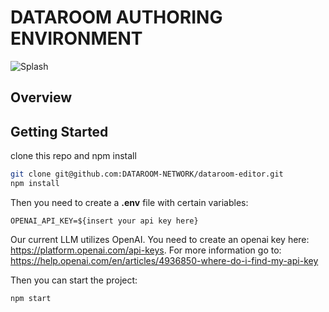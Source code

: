 # DATAROOM AUTHORING ENVIRONMENT
![Splash](./splash.png)

## Overview


## Getting Started

clone this repo and npm install

```sh
git clone git@github.com:DATAROOM-NETWORK/dataroom-editor.git
npm install
```

Then you need to create a **.env** file with certain variables: 

```shell
OPENAI_API_KEY=${insert your api key here}

```

Our current LLM utilizes OpenAI. You need to create an openai key here: https://platform.openai.com/api-keys. For more information go to: https://help.openai.com/en/articles/4936850-where-do-i-find-my-api-key

Then you can start the project: 
```sh
npm start
```